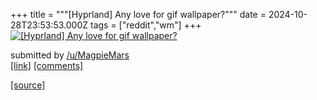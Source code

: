 +++
title = """[Hyprland] Any love for gif wallpaper?"""
date = 2024-10-28T23:53:53.000Z
tags = ["reddit","wm"]
+++
[![[Hyprland] Any love for gif wallpaper?](https://external-preview.redd.it/MnJweDBsbXY0bHhkMUeQ9KhB4DEjbj-CePMEUEErXtq7yH96RU2ok81xfk1z.png?width=640&crop=smart&auto=webp&s=3bcebe7c62673b7afe3e60391e80b4e5b4948986 "[Hyprland] Any love for gif wallpaper?")](https://www.reddit.com/r/unixporn/comments/1geh2do/hyprland_any_love_for_gif_wallpaper/)

submitted by [/u/MagpieMars](https://www.reddit.com/user/MagpieMars)  
[\[link\]](https://v.redd.it/qu0n1s1p4lxd1) [\[comments\]](https://www.reddit.com/r/unixporn/comments/1geh2do/hyprland_any_love_for_gif_wallpaper/)

[[source]](https://www.reddit.com/r/unixporn/comments/1geh2do/hyprland_any_love_for_gif_wallpaper/)

